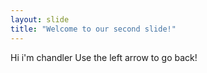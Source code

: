 ```yaml
---
layout: slide
title: "Welcome to our second slide!"
---
```

Hi i'm chandler 
Use the left arrow to go back!
